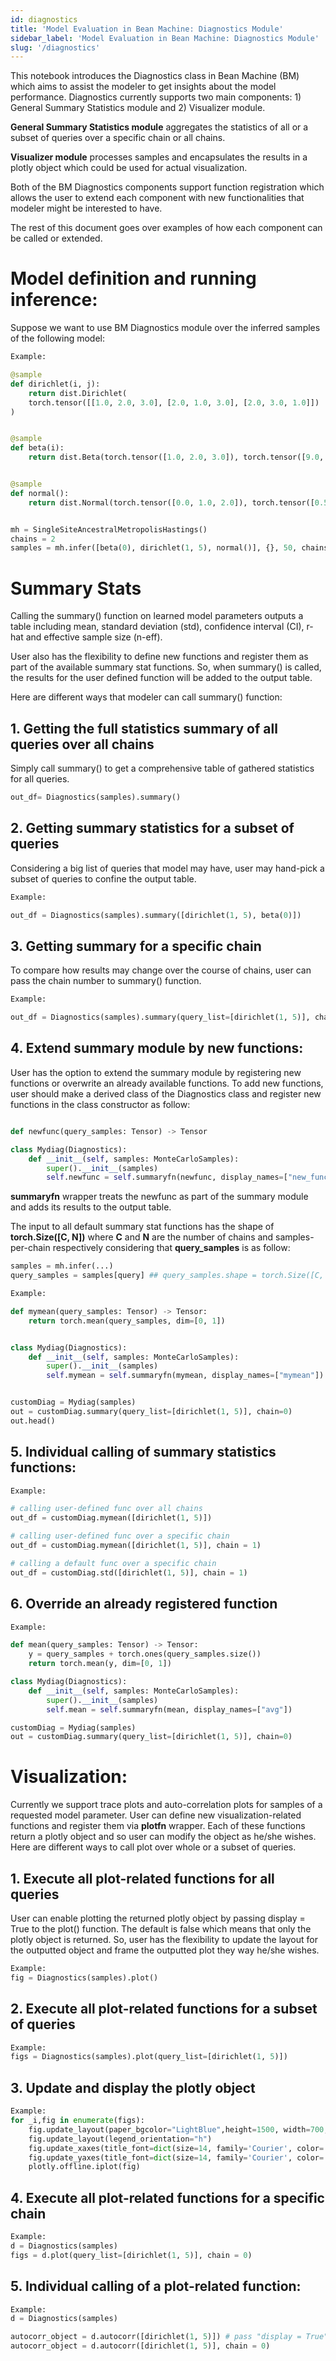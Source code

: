 ```yaml
---
id: diagnostics
title: 'Model Evaluation in Bean Machine: Diagnostics Module'
sidebar_label: 'Model Evaluation in Bean Machine: Diagnostics Module'
slug: '/diagnostics'
---
```


This notebook introduces the Diagnostics class in Bean Machine (BM) which aims to assist the modeler to get insights about the model performance. Diagnostics currently supports two main components: 1) General Summary Statistics module and 2) Visualizer module.

**General Summary Statistics module** aggregates the statistics of all or a subset of queries over a specific chain or all chains.

**Visualizer module** processes samples and encapsulates the results in a plotly object which could be used for actual visualization.


Both of the BM Diagnostics components support function registration which allows the user to extend each component with new functionalities that modeler might be interested to have.

The rest of this document goes over examples of how each component can be called or extended.


# Model definition and running inference:

Suppose we want to use BM Diagnostics module over the inferred samples of the following model:

```python
Example:

@sample
def dirichlet(i, j):
    return dist.Dirichlet(
    torch.tensor([[1.0, 2.0, 3.0], [2.0, 1.0, 3.0], [2.0, 3.0, 1.0]])
)


@sample
def beta(i):
    return dist.Beta(torch.tensor([1.0, 2.0, 3.0]), torch.tensor([9.0, 8.0, 7.0]))


@sample
def normal():
    return dist.Normal(torch.tensor([0.0, 1.0, 2.0]), torch.tensor([0.5, 1.0, 1.5]))


mh = SingleSiteAncestralMetropolisHastings()
chains = 2
samples = mh.infer([beta(0), dirichlet(1, 5), normal()], {}, 50, chains)
```

# Summary Stats

Calling the summary() function on learned model parameters outputs a table including mean, standard deviation (std), confidence interval (CI), r-hat and effective sample size (n-eff).

User also has the flexibility to define new functions and register them as part of the available summary stat functions. So, when summary() is called, the results for the user defined function will be added to the output table.

Here are different ways that modeler can call summary() function:

## 1. Getting the full statistics summary of all queries over all chains

Simply call summary() to get a comprehensive table of gathered statistics for all queries.

```python
out_df= Diagnostics(samples).summary()
```

## 2. Getting summary statistics for a subset of queries

Considering a big list of queries that model may have, user may hand-pick a subset of queries to confine the output table.

```python
Example:

out_df = Diagnostics(samples).summary([dirichlet(1, 5), beta(0)])
```

## 3. Getting summary for a specific chain

To compare how results may change over the course of chains, user can pass the chain number to summary() function.

```python
Example:

out_df = Diagnostics(samples).summary(query_list=[dirichlet(1, 5)], chain=1)

```
## 4. Extend summary module by new functions:

User has the option to extend the summary module by registering new functions or overwrite an already available functions. To add new functions, user should make a derived class of the Diagnostics class and register new functions in the class constructor as follow:

```python

def newfunc(query_samples: Tensor) -> Tensor

class Mydiag(Diagnostics):
    def __init__(self, samples: MonteCarloSamples):
        super().__init__(samples)
        self.newfunc = self.summaryfn(newfunc, display_names=["new_func"])
```

**summaryfn** wrapper treats the newfunc as part of the summary module and adds its results to the output table.

The input to all default summary stat functions has the shape of **torch.Size([C, N])** where **C** and **N** are the number of chains and samples-per-chain respectively considering that **query_samples** is as follow:

```python
samples = mh.infer(...)
query_samples = samples[query] ## query_samples.shape = torch.Size([C, N])
```

```python
Example:

def mymean(query_samples: Tensor) -> Tensor:
    return torch.mean(query_samples, dim=[0, 1])


class Mydiag(Diagnostics):
    def __init__(self, samples: MonteCarloSamples):
        super().__init__(samples)
        self.mymean = self.summaryfn(mymean, display_names=["mymean"])


customDiag = Mydiag(samples)
out = customDiag.summary(query_list=[dirichlet(1, 5)], chain=0)
out.head()
```

## 5. Individual calling of summary statistics functions:
```python
Example:

# calling user-defined func over all chains
out_df = customDiag.mymean([dirichlet(1, 5)])

# calling user-defined func over a specific chain
out_df = customDiag.mymean([dirichlet(1, 5)], chain = 1)

# calling a default func over a specific chain
out_df = customDiag.std([dirichlet(1, 5)], chain = 1)

```

## 6. Override an already registered function

```python
Example:

def mean(query_samples: Tensor) -> Tensor:
    y = query_samples + torch.ones(query_samples.size())
    return torch.mean(y, dim=[0, 1])

class Mydiag(Diagnostics):
    def __init__(self, samples: MonteCarloSamples):
        super().__init__(samples)
        self.mean = self.summaryfn(mean, display_names=["avg"])

customDiag = Mydiag(samples)
out = customDiag.summary(query_list=[dirichlet(1, 5)], chain=0)
```

# Visualization:
Currently we support trace plots and auto-correlation plots for samples of a requested model parameter. User can define new visualization-related functions and register them via **plotfn** wrapper. Each of these functions return a plotly object and so user can modify the object as he/she wishes. Here are different ways to call plot over whole or a subset of queries.

## 1. Execute all plot-related functions for all queries
User can enable plotting the returned plotly object by passing display = True to the plot() function. The default is false which means that only the plotly object is returned. So, user has the flexibility to update the layout for the outputted object and frame the outputted plot they way he/she wishes.

```python
Example:
fig = Diagnostics(samples).plot()
```

## 2. Execute all plot-related functions for a subset of queries

```python
Example:
figs = Diagnostics(samples).plot(query_list=[dirichlet(1, 5)])
```


## 3. Update and display the plotly object

```python
Example:
for _i,fig in enumerate(figs):
    fig.update_layout(paper_bgcolor="LightBlue",height=1500, width=700,)
    fig.update_layout(legend_orientation="h")
    fig.update_xaxes(title_font=dict(size=14, family='Courier', color='crimson'))
    fig.update_yaxes(title_font=dict(size=14, family='Courier', color='crimson'))
    plotly.offline.iplot(fig)
```
## 4. Execute all plot-related functions for a specific chain

```python
Example:
d = Diagnostics(samples)
figs = d.plot(query_list=[dirichlet(1, 5)], chain = 0)
```
## 5. Individual calling of a plot-related function:


```python
Example:
d = Diagnostics(samples)

autocorr_object = d.autocorr([dirichlet(1, 5)]) # pass "display = True" to output the plot
autocorr_object = d.autocorr([dirichlet(1, 5)], chain = 0)
```

